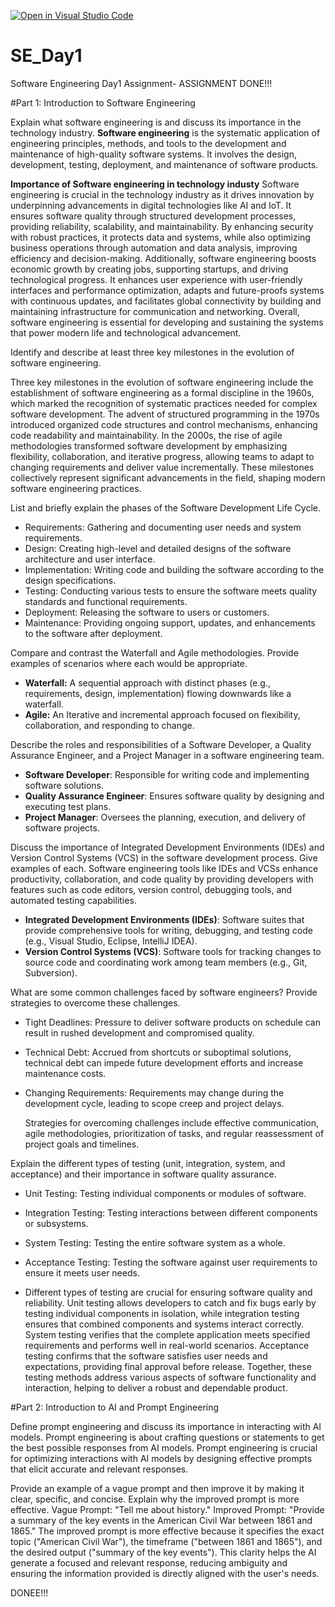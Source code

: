 [![Open in Visual Studio Code](https://classroom.github.com/assets/open-in-vscode-2e0aaae1b6195c2367325f4f02e2d04e9abb55f0b24a779b69b11b9e10269abc.svg)](https://classroom.github.com/online_ide?assignment_repo_id=15567398&assignment_repo_type=AssignmentRepo)
# SE_Day1
Software Engineering Day1 Assignment- ASSIGNMENT DONE!!!

#Part 1: Introduction to Software Engineering

Explain what software engineering is and discuss its importance in the technology industry.
**Software engineering** is the systematic application of engineering principles, methods, and tools to the development and maintenance of high-quality software systems. It involves the design, development, testing, deployment, and maintenance of software products.

**Importance of Software engineering in technology industy**
Software engineering is crucial in the technology industry as it drives innovation by underpinning advancements in digital technologies like AI and IoT. It ensures software quality through structured development processes, providing reliability, scalability, and maintainability. By enhancing security with robust practices, it protects data and systems, while also optimizing business operations through automation and data analysis, improving efficiency and decision-making. Additionally, software engineering boosts economic growth by creating jobs, supporting startups, and driving technological progress. It enhances user experience with user-friendly interfaces and performance optimization, adapts and future-proofs systems with continuous updates, and facilitates global connectivity by building and maintaining infrastructure for communication and networking. Overall, software engineering is essential for developing and sustaining the systems that power modern life and technological advancement.


Identify and describe at least three key milestones in the evolution of software engineering.

Three key milestones in the evolution of software engineering include the establishment of software engineering as a formal discipline in the 1960s, which marked the recognition of systematic practices needed for complex software development. The advent of structured programming in the 1970s introduced organized code structures and control mechanisms, enhancing code readability and maintainability. In the 2000s, the rise of agile methodologies transformed software development by emphasizing flexibility, collaboration, and iterative progress, allowing teams to adapt to changing requirements and deliver value incrementally. These milestones collectively represent significant advancements in the field, shaping modern software engineering practices.



List and briefly explain the phases of the Software Development Life Cycle.

  - Requirements: Gathering and documenting user needs and system requirements.
  - Design: Creating high-level and detailed designs of the software architecture and user interface.
  - Implementation: Writing code and building the software according to the design specifications.
  - Testing: Conducting various tests to ensure the software meets quality standards and functional requirements.
  - Deployment: Releasing the software to users or customers.
  - Maintenance: Providing ongoing support, updates, and enhancements to the software after deployment.


Compare and contrast the Waterfall and Agile methodologies. Provide examples of scenarios where each would be appropriate.
- **Waterfall:** A sequential approach with distinct phases (e.g., requirements, design, implementation) flowing downwards like a waterfall.
- **Agile:** An Iterative and incremental approach focused on flexibility, collaboration, and responding to change.


Describe the roles and responsibilities of a Software Developer, a Quality Assurance Engineer, and a Project Manager in a software engineering team.
  - **Software Developer**: Responsible for writing code and implementing software solutions.
  - **Quality Assurance Engineer**: Ensures software quality by designing and executing test plans.
  - **Project Manager**: Oversees the planning, execution, and delivery of software projects.


Discuss the importance of Integrated Development Environments (IDEs) and Version Control Systems (VCS) in the software development process. Give examples of each.
Software engineering tools like IDEs and VCSs enhance productivity, collaboration, and code quality by providing developers with features such as code editors, version control, debugging tools, and automated testing capabilities.
 - **Integrated Development Environments (IDEs)**: Software suites that provide comprehensive tools for writing, debugging, and testing code (e.g., Visual Studio, Eclipse, IntelliJ IDEA).
  - **Version Control Systems (VCS)**: Software tools for tracking changes to source code and coordinating work among team members (e.g., Git, Subversion).



What are some common challenges faced by software engineers? Provide strategies to overcome these challenges.
- Tight Deadlines: Pressure to deliver software products on schedule can result in rushed development and compromised quality.
- Technical Debt: Accrued from shortcuts or suboptimal solutions, technical debt can impede future development efforts and increase maintenance costs.
- Changing Requirements: Requirements may change during the development cycle, leading to scope creep and project delays.

  Strategies for overcoming challenges include effective communication, agile methodologies, prioritization of tasks, and regular reassessment of project goals and timelines.
    


Explain the different types of testing (unit, integration, system, and acceptance) and their importance in software quality assurance.
  - Unit Testing: Testing individual components or modules of software.
  - Integration Testing: Testing interactions between different components or subsystems.
  - System Testing: Testing the entire software system as a whole.
  - Acceptance Testing: Testing the software against user requirements to ensure it meets user needs.

  - Different types of testing are crucial for ensuring software quality and reliability. Unit testing allows developers to catch and fix bugs early by testing individual components in isolation, while integration testing ensures that combined components and systems interact correctly. System testing verifies that the complete application meets specified requirements and performs well in real-world scenarios. Acceptance testing confirms that the software satisfies user needs and expectations, providing final approval before release. Together, these testing methods address various aspects of software functionality and interaction, helping to deliver a robust and dependable product.

    



#Part 2: Introduction to AI and Prompt Engineering


Define prompt engineering and discuss its importance in interacting with AI models.
Prompt engineering is about crafting questions or statements to get the best possible responses from AI models. 
Prompt engineering is crucial for optimizing interactions with AI models by designing effective prompts that elicit accurate and relevant responses.


Provide an example of a vague prompt and then improve it by making it clear, specific, and concise. Explain why the improved prompt is more effective.
Vague Prompt: "Tell me about history."
Improved Prompt: "Provide a summary of the key events in the American Civil War between 1861 and 1865."
The improved prompt is more effective because it specifies the exact topic ("American Civil War"), the timeframe ("between 1861 and 1865"), and the desired output ("summary of the key events"). This clarity helps the AI generate a focused and relevant response, reducing ambiguity and ensuring the information provided is directly aligned with the user's needs.

DONEE!!!
